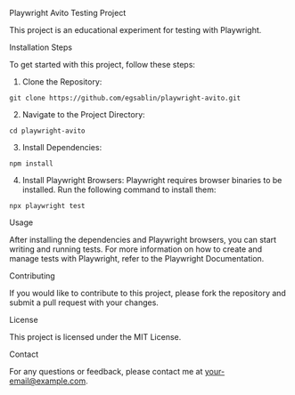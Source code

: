 Playwright Avito Testing Project

This project is an educational experiment for testing with Playwright.

Installation Steps

To get started with this project, follow these steps:

  1. Clone the Repository:

    git clone https://github.com/egsablin/playwright-avito.git

  2.	Navigate to the Project Directory:

    cd playwright-avito

  3. Install Dependencies:

    npm install

  4. Install Playwright Browsers:
     Playwright requires browser binaries to be installed. Run the following command to install them:

    npx playwright test

Usage

After installing the dependencies and Playwright browsers, you can start writing and running tests. For more information on how to create and manage tests with Playwright, refer to the Playwright Documentation.

Contributing

If you would like to contribute to this project, please fork the repository and submit a pull request with your changes.

License

This project is licensed under the MIT License.

Contact

For any questions or feedback, please contact me at your-email@example.com.
